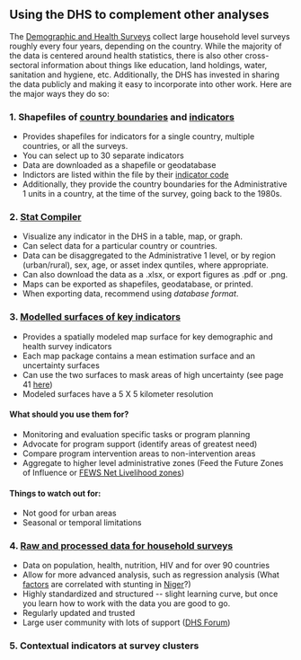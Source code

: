 ## Using the DHS to complement other analyses
The [Demographic and Health Surveys](https://dhsprogram.com/) collect large household level surveys roughly every four years, depending on the country.  While the majority of the data is centered around health statistics, there is also other cross-sectoral information about things like education, land holdings, water, sanitation and hygiene, etc.  Additionally, the DHS has invested in sharing the data publicly and making it easy to incorporate into other work.  Here are the major ways they do so:


### 1. Shapefiles of [country boundaries](http://spatialdata.dhsprogram.com/boundaries/) and [indicators](http://spatialdata.dhsprogram.com/data/#/)
* Provides shapefiles for indicators for a single country, multiple countries, or all the surveys.
* You can select up to 30 separate indicators
* Data are downloaded as a shapefile or geodatabase
* Indictors are listed within the file by their [indicator code](https://api.dhsprogram.com/rest/dhs/indicators?returnFields=IndicatorId,Label,Definition&f=html)
* Additionally, they provide the country boundaries for the Administrative 1 units in a country, at the time of the survey, going back to the 1980s.


### 2. [Stat Compiler](https://www.statcompiler.com/en/)
* Visualize any indicator in the DHS in a table, map, or graph.
* Can select data for a particular country or countries.
* Data can be disaggregated to the Administrative 1 level, or by region (urban/rural), sex, age, or asset index quntiles, where appropriate.
* Can also download the data as a .xlsx, or export figures as .pdf or .png.
* Maps can be exported as shapefiles, geodatabase, or printed.
* When exporting data, recommend using _database format_.



### 3. [Modelled surfaces of key indicators](http://spatialdata.dhsprogram.com/modeled-surfaces/)
* Provides a spatially modeled map surface for key demographic and health survey indicators
* Each map package contains a mean estimation surface and an uncertainty surfaces
* Can use the two surfaces to mask areas of high uncertainty (see page 41 [here](https://dhsprogram.com/pubs/pdf/SAR14/SAR14.pdf))
* Modeled surfaces have a 5 X 5 kilometer resolution
#### What should you use them for? 
  * Monitoring and evaluation specific tasks or program planning
  * Advocate for program support (identify areas of greatest need)
  * Compare program intervention areas to non-intervention areas
  * Aggregate to higher level administrative zones (Feed the Future Zones of Influence or [FEWS Net Livelihood zones](http://www.fews.net/shapefiles))
#### Things to watch out for:
  * Not good for urban areas
  * Seasonal or temporal limitations

### 4. [Raw and processed data for household surveys](https://dhsprogram.com/data/)
* Data on population, health, nutrition, HIV and for over 90 countries
* Allow for more advanced analysis, such as regression analysis (What [factors](https://github.com/flaneuse/FFP-Niger/wiki/Niger-2012-DHS-Regression-Results) are correlated with stunting in [Niger](https://dhsprogram.com/what-we-do/survey/survey-display-407.cfm)?)
* Highly standardized and structured -- slight learning curve, but once you learn how to work with the data you are good to go.
* Regularly updated and trusted
* Large user community with lots of support ([DHS Forum](https://userforum.dhsprogram.com/))



### 5. Contextual indicators at survey clusters
